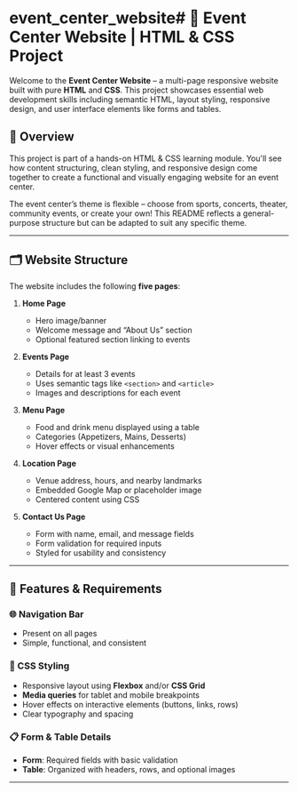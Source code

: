 # event_center_website# 🎉 Event Center Website | HTML & CSS Project

Welcome to the **Event Center Website** – a multi-page responsive website built with pure **HTML** and **CSS**. This project showcases essential web development skills including semantic HTML, layout styling, responsive design, and user interface elements like forms and tables.

## 📌 Overview

This project is part of a hands-on HTML & CSS learning module. You'll see how content structuring, clean styling, and responsive design come together to create a functional and visually engaging website for an event center.

The event center’s theme is flexible – choose from sports, concerts, theater, community events, or create your own! This README reflects a general-purpose structure but can be adapted to suit any specific theme.

---

## 🗂️ Website Structure

The website includes the following **five pages**:

1. **Home Page**
   - Hero image/banner
   - Welcome message and “About Us” section
   - Optional featured section linking to events

2. **Events Page**
   - Details for at least 3 events
   - Uses semantic tags like `<section>` and `<article>`
   - Images and descriptions for each event

3. **Menu Page**
   - Food and drink menu displayed using a table
   - Categories (Appetizers, Mains, Desserts)
   - Hover effects or visual enhancements

4. **Location Page**
   - Venue address, hours, and nearby landmarks
   - Embedded Google Map or placeholder image
   - Centered content using CSS

5. **Contact Us Page**
   - Form with name, email, and message fields
   - Form validation for required inputs
   - Styled for usability and consistency

---

## 🔧 Features & Requirements

### 🌐 Navigation Bar
- Present on all pages
- Simple, functional, and consistent

### 🎨 CSS Styling
- Responsive layout using **Flexbox** and/or **CSS Grid**
- **Media queries** for tablet and mobile breakpoints
- Hover effects on interactive elements (buttons, links, rows)
- Clear typography and spacing

### 📋 Form & Table Details
- **Form**: Required fields with basic validation
- **Table**: Organized with headers, rows, and optional images

---
